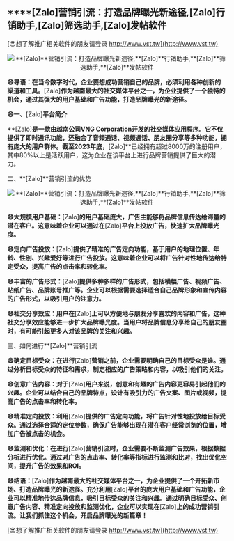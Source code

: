 ## ****[Zalo]**营销引流：打造品牌曝光新途径,**[Zalo]**行销助手,**[Zalo]**筛选助手,**[Zalo]**发帖软件**

[😍想了解推广相关软件的朋友请登录 http://www.vst.tw](http://www.vst.tw)

 <center><img src="https://vst.tw/MP4/tuiguang/png/7.png" alt="**[Zalo]**营销引流：打造品牌曝光新途径,**[Zalo]**行销助手,**[Zalo]**筛选助手,**[Zalo]**发帖软件"></center>

**😄导语：在当今数字时代，企业要想成功营销自己的品牌，必须利用各种创新的渠道和工具。**[Zalo]**作为越南最大的社交媒体平台之一，为企业提供了一个独特的机会，通过其强大的用户基础和广告功能，打造品牌曝光的新途径。**

**😄一、**[Zalo]**平台简介**

**[Zalo]**是一款由越南公司VNG Corporation开发的社交媒体应用程序。它不仅提供了即时通讯功能，还融合了音频通话、视频通话、朋友圈分享等多种功能，拥有庞大的用户群体。截至2023年底，**[Zalo]**已经拥有超过8000万的注册用户，其中80%以上是活跃用户，这为企业在该平台上进行品牌营销提供了巨大的潜力。

二、**[Zalo]**营销引流的优势

 <center><img src="https://vst.tw/MP4/tuiguang/png/1.png" alt="**[Zalo]**营销引流：打造品牌曝光新途径,**[Zalo]**行销助手,**[Zalo]**筛选助手,**[Zalo]**发帖软件"></center>

**😄大规模用户基础：**[Zalo]**的用户基础庞大，广告主能够将品牌信息传达给海量的潜在客户。这意味着企业可以通过在**[Zalo]**平台上投放广告，快速扩大品牌曝光度。**

**😄定向广告投放：**[Zalo]**提供了精准的广告定向功能，基于用户的地理位置、年龄、性别、兴趣爱好等进行广告投放。这意味着企业可以将广告针对性地传达给特定受众，提高广告的点击率和转化率。**

**😄丰富的广告形式：**[Zalo]**提供多种多样的广告形式，包括横幅广告、视频广告、贴纸广告、品牌账号推广等。企业可以根据需要选择适合自己品牌形象和宣传内容的广告形式，以吸引用户的注意力。**

**😄社交分享效应：用户在**[Zalo]**上可以方便地与朋友分享喜欢的内容和广告，这种社交分享效应能够进一步扩大品牌曝光度。当用户将品牌信息分享给自己的朋友圈时，有可能引起更多人对该品牌的关注和兴趣。**

三、如何进行**[Zalo]**营销引流

**😄确定目标受众：在进行**[Zalo]**营销之前，企业需要明确自己的目标受众是谁。通过分析目标受众的特征和需求，制定相应的广告策略和内容，以吸引他们的关注。**

**😄创意广告内容：对于**[Zalo]**用户来说，创意和有趣的广告内容更容易引起他们的兴趣。企业可以结合自己的品牌特点，设计有吸引力的广告文案、图片或视频，提高广告的点击率和转化率。**

**😄精准定向投放：利用**[Zalo]**提供的广告定向功能，将广告针对性地投放给目标受众。通过选择合适的定位参数，确保广告能够出现在潜在客户经常浏览的位置，增加广告被点击的机会。**

**😄监测和优化：在进行**[Zalo]**营销引流时，企业需要不断监测广告效果，根据数据分析进行优化。通过对广告的点击率、转化率等指标进行监测和比对，找出优化空间，提升广告的效果和ROI。**

**😄结语：**[Zalo]**作为越南最大的社交媒体平台之一，为企业提供了一个开拓新市场、打造品牌曝光的新途径。充分利用**[Zalo]**平台的庞大用户基础和广告功能，企业可以精准地传达品牌信息，吸引目标受众的关注和兴趣。通过明确目标受众、创意广告内容、精准定向投放和监测优化，企业可以实现在**[Zalo]**上的成功营销引流。让我们抓住这个机会，开启品牌曝光的新篇章！**

[😍想了解推广相关软件的朋友请登录 http://www.vst.tw](http://www.vst.tw)



